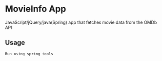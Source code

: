 # MovieInfo App

JavaScript/jQuery/java(Spring) app that fetches movie data from the OMDb API

## Usage

```bash
Run using spring tools
```
